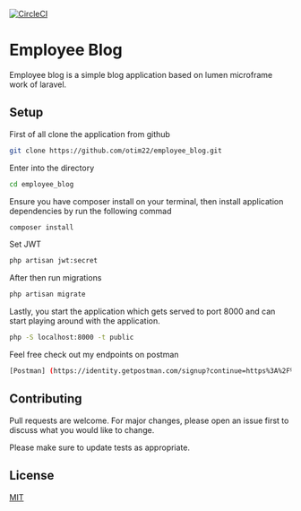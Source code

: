 [![CircleCI](https://circleci.com/gh/otim22/employee_blog.svg?style=svg&circle-token=2a074ca89189a48646eb464227431b5e28d138ec)](https://app.circleci.com/pipelines/github/otim22/employee_blog/14/workflows/11b676aa-b86e-4bff-abda-0895a17a92a3/jobs/14)


# Employee Blog

Employee blog is a simple blog application based on lumen microframe work of laravel.

## Setup
First of all clone the application from github

```bash
git clone https://github.com/otim22/employee_blog.git
```
Enter into the directory

```bash
cd employee_blog
```

Ensure you have composer install on your terminal, then install application dependencies by run the following commad

```bash
composer install
```

Set JWT

```bash
php artisan jwt:secret
```

After then run migrations

```bash
php artisan migrate
```

Lastly, you start the application which gets served to port 8000 and can start playing around with the application.

```bash
php -S localhost:8000 -t public
```

Feel free check out my endpoints on postman

```bash
[Postman] (https://identity.getpostman.com/signup?continue=https%3A%2F%2Fgo.postman.co%2Fbuild&_ga=2.140877810.1790694350.1598553192-237910329.1598553192)
```

## Contributing
Pull requests are welcome. For major changes, please open an issue first to discuss what you would like to change.

Please make sure to update tests as appropriate.

## License
[MIT](https://opensource.org/licenses/MIT)
